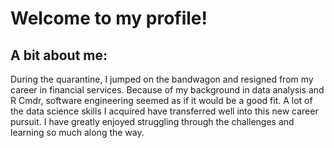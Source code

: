 # Welcome to my profile!

## A bit about me:


During the quarantine, I jumped on the bandwagon and resigned from my career in financial services. Because of my background in data analysis and R Cmdr, software engineering seemed as if it would be a good fit. A lot of the data science skills I acquired have transferred well into this new career pursuit. I have greatly enjoyed struggling through the challenges and learning so much along the way. 




